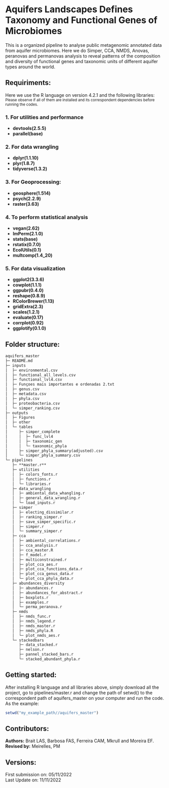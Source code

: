 # Aquifers Landscapes Defines Taxonomy and Functional Genes of Microbiomes 

This is a organized pipeline to analyse public metagenomic annotated data from aquifer microbiomes. Here we do Simper, CCA, NMDS, Anovas, peranovas and permanovas analysis to reveal patterns of the composition and diversity of functional genes and taxonomic units of different aquifer types around the world.

## Requiriments:
Here we use the R language on version 4.2.1 and the following libraries:  
<sub>Please observe if all of them are installed and its correspondent dependencies before running the codes.</sub>

### 1. For utilities and performance
- **devtools(2.5.5)**
- **parallel(base)**

### 2. For data wrangling
- **dplyr(1.1.10)**
- **plyr(1.8.7)**
- **tidyverse(1.3.2)**

### 3. For Geoprocessing:
- **geosphere(1.514)**
- **psych(2.2.9)**
- **raster(3.63)**

### 4. To perform statistical analysis
- **vegan(2.62)** 
- **lmPerm(2.1.0)**
- **stats(base)** 
- **rstatix(0.7.0)** 
- **EcolUtils(0.1)**
- **multcomp(1.4_20)** 

### 5. For data visualization
- **ggplot2(3.3.6)** 
- **cowplot(1.1.1)** 
- **ggpubr(0.4.0)** 
- **reshape(0.8.9)**
- **RColorBrewer(1.13)**
- **gridExtra(2.3)**
- **scales(1.2.1)**
- **evaluate(0.17)**
- **corrplot(0.92)**
- **ggplotify(0.1.0)**

## Folder structure:

```Markdown
aquifers_master
├─ README.md
├─ inputs
│  ├─ environmental.csv
│  ├─ functional_all_levels.csv
│  ├─ functional_lvl4.csv
│  ├─ Funçoes mais importantes e ordenadas 2.txt
│  ├─ genus.csv
│  ├─ metadata.csv
│  ├─ phyla.csv
│  ├─ proteobacteria.csv
│  └─ simper_ranking.csv
├─ outputs
│  ├─ Figures     
│  ├─ other
│  └─ tables
│     ├─ simper_complete
│     │  ├─ func_lvl4
│     │  ├─ taxonomic_gen
│     │  └─ taxonomic_phyla
│     ├─ simper_phyla_summary(adjusted).csv
│     └─ simper_phyla_summary.csv
└─ pipelines
   ├─ **master.r**
   ├─ utilities
   │  ├─ colors_fonts.r
   │  ├─ functions.r
   │  └─ libraries.r
   ├─ data_wrangling
   │  ├─ ambiental_data_whangling.r
   │  ├─ general_data_wrangling.r
   │  └─ load_inputs.r
   ├─ simper
   │  ├─ electing_dissimilar.r
   │  ├─ ranking_simper.r
   │  ├─ save_simper_specific.r
   │  ├─ simper.r
   │  └─ summary_simper.r
   ├─ cca
   │  ├─ ambiental_correlations.r
   │  ├─ cca_analysis.r
   │  ├─ cca_master.R
   │  ├─ f_model.r
   │  ├─ multiconstrained.r
   │  ├─ plot_cca_aes.r
   │  ├─ plot_cca_functions_data.r
   │  ├─ plot_cca_genus_data.r
   │  └─ plot_cca_phyla_data.r
   ├─ abundances_diversity
   │  ├─ abundances.r
   │  ├─ abundances_for_abstract.r
   │  ├─ boxplots.r
   │  ├─ examples.r
   │  └─ perma_peranova.r
   ├─ nmds
   │  ├─ nmds_func.r
   │  ├─ nmds_legend.r
   │  ├─ nmds_master.r
   │  ├─ nmds_phyla.R
   │  └─ plot_nmds_aes.r
   └─ stackedbars
      ├─ data_stacked.r
      ├─ nelson.r
      ├─ pannel_stacked_bars.r
      └─ stacked_abundant_phyla.r
```

## Getting started:
After installing R language and all libraries above, simply download all the project, go to pipelines/master.r and change the path of setwd() to the correspondent path of aquifers_master on your computer and run the code. As the example:

```r
setwd("my_example_path//aquifers_master")
```

## Contributors:

**Authors:** Brait LAS, Barbosa FAS, Ferreira CAM, Mkrull and Moreira EF.  
**Revised by:** Meirelles, PM

## Versions:
First submission on: 05/11/2022  
Last Update on: 11/11/2022
